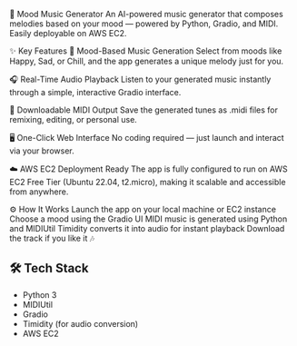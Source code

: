 🎵 Mood Music Generator
An AI-powered music generator that composes melodies based on your mood — powered by Python, Gradio, and MIDI. Easily deployable on AWS EC2.

✨ Key Features
🎼 Mood-Based Music Generation
Select from moods like Happy, Sad, or Chill, and the app generates a unique melody just for you.

🎧 Real-Time Audio Playback
Listen to your generated music instantly through a simple, interactive Gradio interface.

💾 Downloadable MIDI Output
Save the generated tunes as .midi files for remixing, editing, or personal use.

🖥️ One-Click Web Interface
No coding required — just launch and interact via your browser.

☁️ AWS EC2 Deployment Ready
The app is fully configured to run on AWS EC2 Free Tier (Ubuntu 22.04, t2.micro), making it scalable and accessible from anywhere.

⚙️ How It Works
Launch the app on your local machine or EC2 instance
Choose a mood using the Gradio UI
MIDI music is generated using Python and MIDIUtil
Timidity converts it into audio for instant playback
Download the track if you like it 🎶


## 🛠️ Tech Stack

- Python 3
- MIDIUtil
- Gradio
- Timidity (for audio conversion)
- AWS EC2


